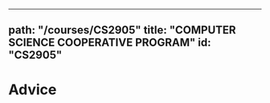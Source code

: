 
---
path: "/courses/CS2905"
title: "COMPUTER SCIENCE COOPERATIVE PROGRAM"
id: "CS2905"
---

# Advice
